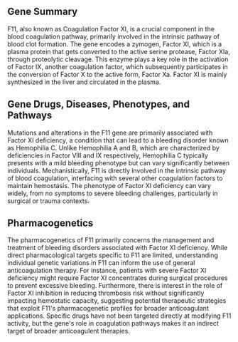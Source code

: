 ## Gene Summary
F11, also known as Coagulation Factor XI, is a crucial component in the blood coagulation pathway, primarily involved in the intrinsic pathway of blood clot formation. The gene encodes a zymogen, Factor XI, which is a plasma protein that gets converted to the active serine protease, Factor XIa, through proteolytic cleavage. This enzyme plays a key role in the activation of Factor IX, another coagulation factor, which subsequently participates in the conversion of Factor X to the active form, Factor Xa. Factor XI is mainly synthesized in the liver and circulated in the plasma.

## Gene Drugs, Diseases, Phenotypes, and Pathways
Mutations and alterations in the F11 gene are primarily associated with Factor XI deficiency, a condition that can lead to a bleeding disorder known as Hemophilia C. Unlike Hemophilia A and B, which are characterized by deficiencies in Factor VIII and IX respectively, Hemophilia C typically presents with a mild bleeding phenotype but can vary significantly between individuals. Mechanistically, F11 is directly involved in the intrinsic pathway of blood coagulation, interfacing with several other coagulation factors to maintain hemostasis. The phenotype of Factor XI deficiency can vary widely, from no symptoms to severe bleeding challenges, particularly in surgical or trauma contexts.

## Pharmacogenetics
The pharmacogenetics of F11 primarily concerns the management and treatment of bleeding disorders associated with Factor XI deficiency. While direct pharmacological targets specific to F11 are limited, understanding individual genetic variations in F11 can inform the use of general anticoagulation therapy. For instance, patients with severe Factor XI deficiency might require Factor XI concentrates during surgical procedures to prevent excessive bleeding. Furthermore, there is interest in the role of Factor XI inhibition in reducing thrombosis risk without significantly impacting hemostatic capacity, suggesting potential therapeutic strategies that exploit F11's pharmacogenetic profiles for broader anticoagulant applications. Specific drugs have not been targeted directly at modifying F11 activity, but the gene's role in coagulation pathways makes it an indirect target of broader anticoagulent therapies.
